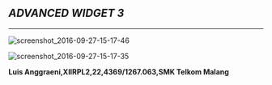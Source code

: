 ## _**ADVANCED WIDGET 3**_

***

![screenshot_2016-09-27-15-17-46](https://cloud.githubusercontent.com/assets/15699557/18865531/f2428a40-84c5-11e6-9dd4-7d50f498b56e.png)

![screenshot_2016-09-27-15-17-35](https://cloud.githubusercontent.com/assets/15699557/18865530/f23ea2ea-84c5-11e6-91af-53b2965ad75e.png)

**Luis Anggraeni,XIIRPL2,22,4369/1267.063,SMK Telkom Malang**
